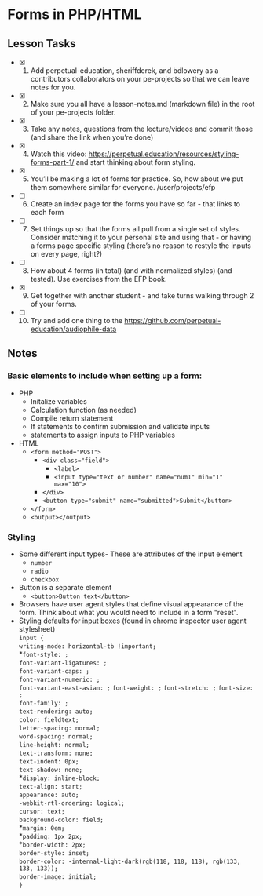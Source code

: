 # Forms in PHP/HTML

## Lesson Tasks
- [x] 1. Add perpetual-education, sheriffderek, and bdlowery as a contributors collaborators on your pe-projects so that we can leave notes for you.

- [x] 2. Make sure you all have a lesson-notes.md (markdown file) in the root of your pe-projects folder.

- [x] 3. Take any notes, questions from the lecture/videos and commit those (and share the link when you’re done)

- [x] 4. Watch this video: https://perpetual.education/resources/styling-forms-part-1/ and start thinking about form styling.

- [x] 5. You’ll be making a lot of forms for practice. So, how about we put them somewhere similar for everyone. /user/projects/efp 

- [ ] 6. Create an index page for the forms you have so far - that links to each form

- [ ] 7. Set things up so that the forms all pull from a single set of styles. Consider matching it to your personal site and using that - or having a forms page specific styling (there’s no reason to restyle the inputs on every page, right?)

- [ ] 8. How about 4 forms (in total) (and with normalized styles) (and tested). Use exercises from the EFP book.

- [x] 9. Get together with another student - and take turns walking through 2 of your forms.

- [ ] 10. Try and add one thing to the https://github.com/perpetual-education/audiophile-data


## Notes

### Basic elements to include when setting up a form:
- PHP
	- Initalize variables
	- Calculation function (as needed)
	- Compile return statement
	- If statements to confirm submission and validate inputs
	- statements to assign inputs to PHP variables
- HTML
	- `<form method="POST">`
		-	`<div class="field">`
			-	`<label>`
			-	`<input type="text or number" name="num1" min="1" max="10">`
		- `</div>`
		- 	`<button type="submit" name="submitted">Submit</button>`
	- `</form>`
	- `<output></output>`

### Styling
- Some different input types- These are attributes of the input element
	- `number`
	- `radio`
	- `checkbox`
- Button is a separate element
	- `<button>Button text</button>`
- Browsers have user agent styles that define visual appearance of the form. Think about what you would need to include in a form "reset".
- Styling defaults for input boxes (found in chrome inspector user agent stylesheet)  
		 `input {`  
	    `writing-mode: horizontal-tb !important;`  
	    *`font-style: ;`  
	    `font-variant-ligatures: ;`  
	    `font-variant-caps: ;`  
	    `font-variant-numeric: ;`  
	    `font-variant-east-asian: ;` 
	    `font-weight: ;` 
	    `font-stretch: ;` 
	    `font-size: ;`  
	    `font-family: ;`  
	    `text-rendering: auto;`  
	    `color: fieldtext;`  
	    `letter-spacing: normal;`  
	    `word-spacing: normal;`  
	    `line-height: normal;`  
	    `text-transform: none;`  
	    `text-indent: 0px;`  
	    `text-shadow: none;`  
	    *`display: inline-block;`  
	    `text-align: start;`  
	    `appearance: auto;`  
	    `-webkit-rtl-ordering: logical;`  
	    `cursor: text;`  
	    `background-color: field;`  
	    *`margin: 0em;`  
	    *`padding: 1px 2px;`  
	    *`border-width: 2px;`  
	    `border-style: inset;`  
	    `border-color: -internal-light-dark(rgb(118, 118, 118), rgb(133, 133, 133));`  
	    `border-image: initial;`  
`}`